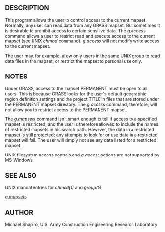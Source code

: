 
## DESCRIPTION

This program allows the user to control access to the
current mapset. Normally, any user can read data from any
GRASS mapset. But sometimes it is desirable to prohibit
access to certain sensitive data. The *g.access*
command allows a user to restrict read and execute access
to the current mapset (see UNIX *chmod* command).
*g.access* will not modify write access to the
current mapset.

The user may, for example, allow only users in the same
UNIX group to read data files in the mapset, or restrict
the mapset to personal use only.

## NOTES

Under GRASS, access to the mapset PERMANENT must be open to
all users. This is because GRASS looks for the user's default geographic
region definition settings and the project TITLE in files that are stored
under the PERMANENT mapset directory. The *g.access* command,
therefore, will not allow you to restrict access to the PERMANENT mapset.

The *[g.mapsets](g.mapsets.html)* command isn't smart
enough to tell if access to a specified mapset is restricted, and the user
is therefore allowed to include the names of restricted mapsets in his
search path. However, the data in a restricted mapset is still protected;
any attempts to look for or use data in a restricted mapset will fail. The
user will simply not see any data listed for a restricted mapset.

UNIX filesystem access controls and *g.access* actions are not
supported by MS-Windows.

## SEE ALSO

UNIX manual entries for *chmod(1)* and *group(5)*

*[g.mapsets](g.mapsets.html)*

## AUTHOR

Michael Shapiro,
U.S. Army Construction Engineering Research Laboratory
